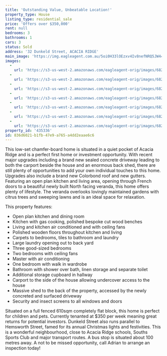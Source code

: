```yaml
---
title: 'Outstanding Value, Unbeatable Location!'
property_type: House
listing_type: residential_sale
price: 'Offers over $350,000'
rent: null
bedrooms: 3
bathrooms: 1
cars: 3
status: Sold
address: '32 Dunkeld Street, ACACIA RIDGE'
main_image: 'https://img.eagleagent.com.au/5oi0H33lOEzxv4Iv8nefNRQ5JW4=/1280x854/smart/https://s3-us-west-2.amazonaws.com/eagleagent-orig/images/6823352/120447617-image-M.jpg'
images:
  -
    url: 'https://s3-us-west-2.amazonaws.com/eagleagent-orig/images/6823358/120447617-image-F.jpg'
  -
    url: 'https://s3-us-west-2.amazonaws.com/eagleagent-orig/images/6823357/120447617-image-E.jpg'
  -
    url: 'https://s3-us-west-2.amazonaws.com/eagleagent-orig/images/6823356/120447617-image-D.jpg'
  -
    url: 'https://s3-us-west-2.amazonaws.com/eagleagent-orig/images/6823355/120447617-image-C.jpg'
  -
    url: 'https://s3-us-west-2.amazonaws.com/eagleagent-orig/images/6823354/120447617-image-B.jpg'
  -
    url: 'https://s3-us-west-2.amazonaws.com/eagleagent-orig/images/6823353/120447617-image-A.jpg'
  -
    url: 'https://s3-us-west-2.amazonaws.com/eagleagent-orig/images/6823352/120447617-image-M.jpg'
property_id: '435336'
id: 836d6021-b1fb-47e9-a765-a4dd2eaae6c6
---
```

This low-set chamfer-board home is situated in a quiet pocket of Acacia Ridge and is a perfect first home or investment opportunity. With recent major upgrades including a brand new sealed concrete driveway leading to both the carport beside the house and an enormous back shed, there are still plenty of opportunities to add your own individual touches to this home. Upgrades also include a brand new Colorbond roof and new gutters. Featuring an open plan kitchen and living area, opening through French doors to a beautiful newly built North facing veranda, this home offers plenty of lifestyle. The veranda overlooks lovingly maintained gardens with citrus trees and sweeping lawns and is an ideal space for relaxation.

This property features:

*  Open plan kitchen and dining room
*  Kitchen with gas cooking, polished bespoke cut wood benches
*  Living and kitchen air conditioned and with ceiling fans
*  Polished wooden floors throughout kitchen and living
*  Carpets to bedrooms, tiles to bathroom and laundry
*  Large laundry opening out to back yard
*  Three good-sized bedrooms
*  Two bedrooms with ceiling fans
*  Master with air conditioning
*  One bedroom with walk in wardrobe
*  Bathroom with shower over bath, linen storage and separate toilet
*  Additional storage cupboard in hallway
*  Carport to the side of the house allowing undercover access to the house
*  Massive shed to the back of the property, accessed by the newly concreted and surfaced driveway
*  Security and insect screens to all windows and doors

Situated on a full fenced 610sqm completely flat block, this home is perfect for children and pets. Currently tenanted at $350 per week meaning great returns for potential investors. Dunkeld Street also runs parallel to Hemsworth Street, famed for its annual Christmas lights and festivities. This is a wonderful neighbourhood, close to Acacia Ridge schools, Souths Sports Club and major transport routes. A bus stop is situated about 100 metres away. A not to be missed opportunity, call Adrian to arrange an inspection today!